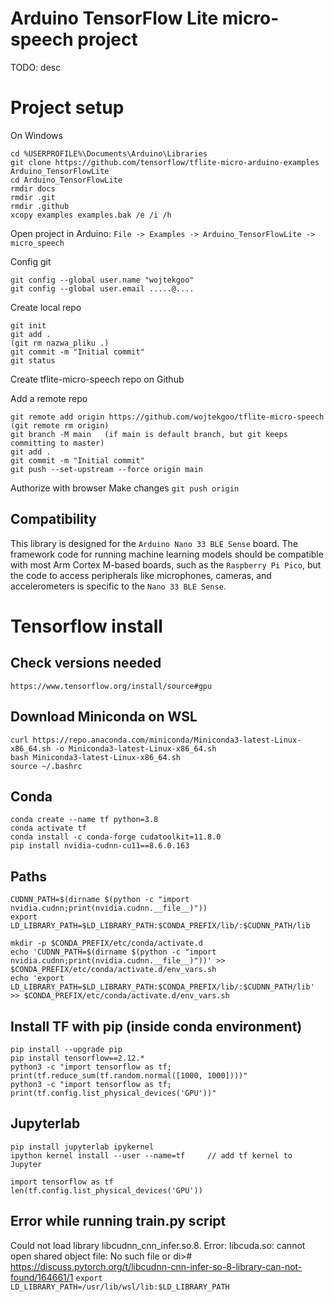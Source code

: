 # Arduino TensorFlow Lite micro-speech project

TODO: desc

# Project setup

On Windows
```
cd %USERPROFILE%\Documents\Arduino\Libraries
git clone https://github.com/tensorflow/tflite-micro-arduino-examples Arduino_TensorFlowLite
cd Arduino_TensorFlowLite
rmdir docs
rmdir .git
rmdir .github
xcopy examples examples.bak /e /i /h
```

Open project in Arduino: `File -> Examples -> Arduino_TensorFlowLite -> micro_speech`

Config git
```
git config --global user.name "wojtekgoo"
git config --global user.email .....@....
```

Create local repo
```
git init
git add .
(git rm nazwa_pliku .)
git commit -m "Initial commit"
git status
```

Create tflite-micro-speech repo on Github

Add a remote repo
```
git remote add origin https://github.com/wojtekgoo/tflite-micro-speech
(git remote rm origin)
git branch -M main   (if main is default branch, but git keeps committing to master)
git add .
git commit -m "Initial commit"
git push --set-upstream --force origin main
```

Authorize with browser
Make changes
`git push origin`


## Compatibility

This library is designed for the `Arduino Nano 33 BLE Sense` board. The framework
code for running machine learning models should be compatible with most Arm Cortex
M-based boards, such as the `Raspberry Pi Pico`, but the code to access peripherals
like microphones, cameras, and accelerometers is specific to the `Nano 33 BLE Sense`.


# Tensorflow install

## Check versions needed

`https://www.tensorflow.org/install/source#gpu`

## Download Miniconda on WSL
```
curl https://repo.anaconda.com/miniconda/Miniconda3-latest-Linux-x86_64.sh -o Miniconda3-latest-Linux-x86_64.sh
bash Miniconda3-latest-Linux-x86_64.sh
source ~/.bashrc
```

## Conda 
```
conda create --name tf python=3.8
conda activate tf
conda install -c conda-forge cudatoolkit=11.8.0
pip install nvidia-cudnn-cu11==8.6.0.163
```

## Paths

```
CUDNN_PATH=$(dirname $(python -c "import nvidia.cudnn;print(nvidia.cudnn.__file__)"))
export LD_LIBRARY_PATH=$LD_LIBRARY_PATH:$CONDA_PREFIX/lib/:$CUDNN_PATH/lib

mkdir -p $CONDA_PREFIX/etc/conda/activate.d
echo 'CUDNN_PATH=$(dirname $(python -c "import nvidia.cudnn;print(nvidia.cudnn.__file__)"))' >> $CONDA_PREFIX/etc/conda/activate.d/env_vars.sh
echo 'export LD_LIBRARY_PATH=$LD_LIBRARY_PATH:$CONDA_PREFIX/lib/:$CUDNN_PATH/lib' >> $CONDA_PREFIX/etc/conda/activate.d/env_vars.sh
```

## Install TF with pip (inside conda environment)
```
pip install --upgrade pip
pip install tensorflow==2.12.*
python3 -c "import tensorflow as tf; print(tf.reduce_sum(tf.random.normal([1000, 1000])))"
python3 -c "import tensorflow as tf; print(tf.config.list_physical_devices('GPU'))"
```

## Jupyterlab

```
pip install jupyterlab ipykernel
ipython kernel install --user --name=tf		// add tf kernel to Jupyter

import tensorflow as tf 
len(tf.config.list_physical_devices('GPU'))
```

## Error while running train.py script
Could not load library libcudnn_cnn_infer.so.8. Error: libcuda.so: cannot open shared object file: No such file or di># https://discuss.pytorch.org/t/libcudnn-cnn-infer-so-8-library-can-not-found/164661/1
`export LD_LIBRARY_PATH=/usr/lib/wsl/lib:$LD_LIBRARY_PATH`